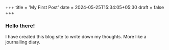 +++
title = 'My First Post'
date = 2024-05-25T15:34:05+05:30
draft = false
+++

### Hello there!

I have created this blog site to write down my thoughts. More like a journalling diary.